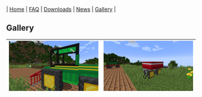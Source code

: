 | [Home](https://mc-cultivation.github.io/Cultivation/) | [FAQ](https://mc-cultivation.github.io/Cultivation/faq) | [Downloads](https://mc-cultivation.github.io/Cultivation/downloads) | [News](https://mc-cultivation.github.io/Cultivation/news) | [Gallery](https://mc-cultivation.github.io/Cultivation/gallery) |

## Gallery
| ![Tractor](https://github.com/MC-Cultivation/Cultivation/blob/gh-pages/gallery/tractor.png?raw=true) | ![Fertilizer and Plow](https://github.com/MC-Cultivation/Cultivation/blob/gh-pages/gallery/fertilizer_and_plow.png?raw=true) |
| --- | --- |
